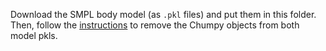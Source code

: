 Download the SMPL body model (as `.pkl` files) and put them in this folder. 
Then, follow the [instructions](https://github.com/vchoutas/smplx/blob/master/tools/README.md) to remove the Chumpy objects from both model pkls.  